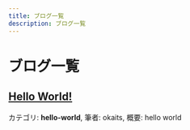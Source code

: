 ```yaml
---
title: ブログ一覧 
description: ブログ一覧
---
```

<h1>ブログ一覧</h1>
<a href="https://linuxcodevserver.github.io/blog/2021/06/28/Hello-World"><h2>Hello World!</h2></a>
<span>カテゴリ: <b>hello-world</b>, 筆者: okaits, 概要: hello world</span>
